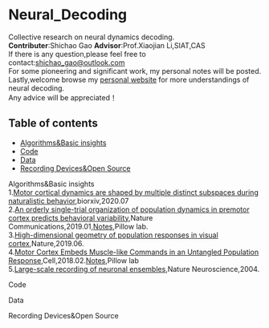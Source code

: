 # Neural_Decoding
Collective research on neural dynamics decoding. <br>
**Contributer**:Shichao Gao **Advisor**:Prof.Xiaojian Li,SIAT,CAS <br>
If there is any question,please feel free to contact:shichao_gao@outlook.com <br>
For some pioneering and significant work, my personal notes will be posted. <br>
Lastly,welcome browse my [personal website](https://www.edwingsc.com/) for more understandings of neural decoding.<br>
Any advice will be appreciated！

## Table of contents

- [Algorithms&Basic insights](#jump_1)
- [Code](#jump_2)
- [Data](#jump_3)
- [Recording Devices&Open Source](#jump_4)

<span id='jump_1'>Algorithms&Basic insights</span><br>
1.[Motor cortical dynamics are shaped by multiple distinct subspaces during naturalistic behavior](https://www.biorxiv.org/content/10.1101/2020.07.30.228767v1),biorxiv,2020.07<br>
2.[An orderly single-trial organization of population dynamics in premotor cortex predicts behavioral variability](https://www.nature.com/articles/s41467-018-08141-6),Nature Communications,2019.01,[Notes](https://pillowlab.wordpress.com/2018/10/16/an-orderly-single-trial-organization-of-population-dynamics-in-premotor-cortex-predicts-behavioral-variability/),Pillow lab.<br>
3.[High-dimensional geometry of population responses in visual cortex](https://www.nature.com/articles/s41586-019-1346-5),Nature,2019.06.<br>
4.[Motor Cortex Embeds Muscle-like Commands in an Untangled Population Response](https://www.cell.com/neuron/fulltext/S0896-6273(18)30007-2),Cell,2018.02.[Notes](https://pillowlab.wordpress.com/2018/02/25/motor-cortex-embeds-muscle-like-commands-in-an-untangled-population-response/),Pillow lab<br>
5.[Large-scale recording of neuronal ensembles](https://www.nature.com/articles/nn1233),Nature Neuroscience,2004.<br>

<span id='jump_2'>Code</span>


<span id='jump_3'>Data</span>

<span id='jump_4'>Recording Devices&Open Source</span>

